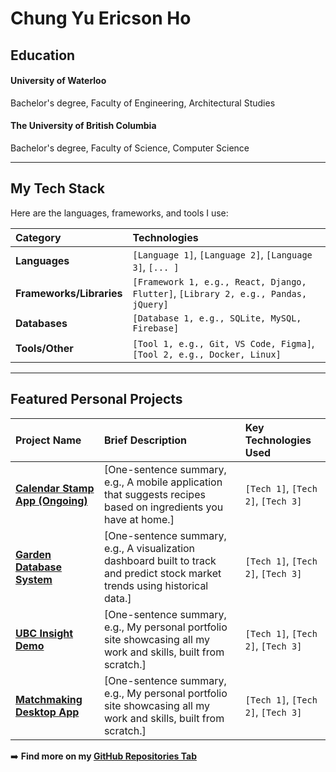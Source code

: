 # Chung Yu Ericson Ho

## Education
#### University of Waterloo
Bachelor's degree, Faculty of Engineering, Architectural Studies
#### The University of British Columbia
Bachelor's degree, Faculty of Science,  Computer Science

---

## My Tech Stack

Here are the languages, frameworks, and tools I use:

| Category | Technologies |
| :--- | :--- |
| **Languages** | `[Language 1]`, `[Language 2]`, `[Language 3]`, `[... ]` |
| **Frameworks/Libraries** | `[Framework 1, e.g., React, Django, Flutter]`, `[Library 2, e.g., Pandas, jQuery]` |
| **Databases** | `[Database 1, e.g., SQLite, MySQL, Firebase]` |
| **Tools/Other** | `[Tool 1, e.g., Git, VS Code, Figma]`, `[Tool 2, e.g., Docker, Linux]` |

---

## Featured Personal Projects

| Project Name | Brief Description | Key Technologies Used |
| :--- | :--- | :--- |
| **[Calendar Stamp App (Ongoing)](https://github.com/ChungYuEricson/Calendar-Stamp)** | [One-sentence summary, e.g., A mobile application that suggests recipes based on ingredients you have at home.] | `[Tech 1]`, `[Tech 2]`, `[Tech 3]` |
| **[Garden Database System](https://github.com/ChungYuEricson/Garden-Database-Management-System)** | [One-sentence summary, e.g., A visualization dashboard built to track and predict stock market trends using historical data.] | `[Tech 1]`, `[Tech 2]`, `[Tech 3]` |
| **[UBC Insight Demo]()** | [One-sentence summary, e.g., My personal portfolio site showcasing all my work and skills, built from scratch.] | `[Tech 1]`, `[Tech 2]`, `[Tech 3]` |
| **[Matchmaking Desktop App]()** | [One-sentence summary, e.g., My personal portfolio site showcasing all my work and skills, built from scratch.] | `[Tech 1]`, `[Tech 2]`, `[Tech 3]` |

➡️ **Find more on my [GitHub Repositories Tab](https://github.com/ChungYuEricson?tab=repositories)**

